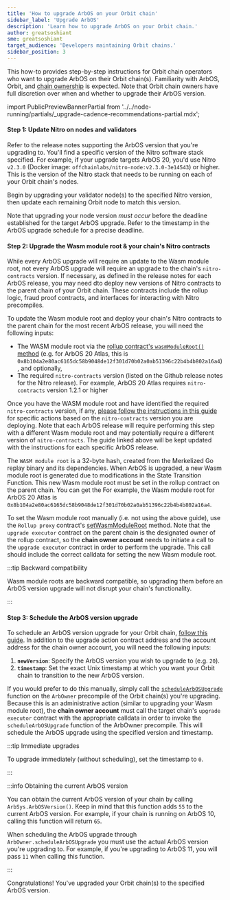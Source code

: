 ```yaml
---
title: 'How to upgrade ArbOS on your Orbit chain'
sidebar_label: 'Upgrade ArbOS'
description: 'Learn how to upgrade ArbOS on your Orbit chain.'
author: greatsoshiant
sme: greatsoshiant
target_audience: 'Developers maintaining Orbit chains.'
sidebar_position: 3
---
```


This how-to provides step-by-step instructions for Orbit chain operators who want to upgrade ArbOS on their Orbit chain(s). Familiarity with ArbOS, Orbit, and [chain ownership](../concepts/chain-ownership.md) is expected. Note that Orbit chain owners have full discretion over when and whether to upgrade their ArbOS version.

import PublicPreviewBannerPartial from '../../node-running/partials/_upgrade-cadence-recommendations-partial.mdx';

<PublicPreviewBannerPartial />

#### Step 1: Update Nitro on nodes and validators

Refer to the release notes supporting the ArbOS version that you're upgrading to. You'll find a specific version of the Nitro software stack specified. For example, if your upgrade targets ArbOS 20, you'd use Nitro `v2.3.0` (Docker image: `offchainlabs/nitro-node:v2.3.0-3e14543`) or higher. This is the version of the Nitro stack that needs to be running on each of your Orbit chain's nodes.

Begin by upgrading your validator node(s) to the specified Nitro version, then update each remaining Orbit node to match this version.

Note that upgrading your node version _must occur_ before the deadline established for the target ArbOS upgrade. Refer to the timestamp in the ArbOS upgrade schedule for a precise deadline.

#### Step 2: Upgrade the Wasm module root & your chain's Nitro contracts
While every ArbOS upgrade will require an update to the Wasm module root, not every ArbOS upgrade will require an upgrade to the chain's `nitro-contracts` version. 
If necessary, as defined in the release notes for each ArbOS release, you may need dto deploy new versions of Nitro contracts to the parent chain of your Orbit chain. These contracts include the rollup logic, fraud proof contracts, and interfaces for interacting with Nitro precompiles. 

To update the Wasm module root and deploy your chain's Nitro contracts to the parent chain for the most recent ArbOS release, you will need the following inputs:
- The WASM module root via the [rollup contract's `wasmModuleRoot()` method](https://github.com/OffchainLabs/nitro-contracts/blob/main/src/rollup/IRollupCore.sol#L64) (e.g. for ArbOS 20 Atlas, this is `0x8b104a2e80ac6165dc58b9048de12f301d70b02a0ab51396c22b4b4b802a16a4`), and optionally,
- The required `nitro-contracts` version (listed on the Github release notes for the Nitro release). For example, ArbOS 20 Atlas requires `nitro-contracts` version 1.2.1 or higher

Once you have the WASM module root and have identified the required `nitro-contracts` version, if any, [please follow the instructions in this guide](https://github.com/OffchainLabs/orbit-actions?tab=readme-ov-file#nitro-contracts-upgrades) for specific actions based on the `nitro-contracts` version you are deploying. Note that each ArbOS release will require performing this step with a different Wasm module root and may potentially require a different version of `nitro-contracts`. The guide linked above will be kept updated with the instructions for each specific ArbOS release.

The `WASM module root` is a 32-byte hash, created from the Merkelized Go replay binary and its dependencies. When ArbOS is upgraded, a new Wasm module root is generated due to modifications in the State Transition Function. This new Wasm module root must be set in the rollup contract on the parent chain. You can get the  For example, the Wasm module root for ArbOS 20 Atlas is `0x8b104a2e80ac6165dc58b9048de12f301d70b02a0ab51396c22b4b4b802a16a4`.

To set the Wasm module root manually (i.e. not using the above guide), use the `Rollup proxy` contract's [setWasmModuleRoot](https://github.com/OffchainLabs/nitro-contracts/blob/38a70a5e14f8b52478eb5db08e7551a82ced14fe/src/rollup/RollupAdminLogic.sol#L321) method. Note that the `upgrade executor` contract on the parent chain is the designated owner of the rollup contract, so the **chain owner account** needs to initiate a call to the `upgrade executor` contract in order to perform the upgrade. This call should include the correct calldata for setting the new Wasm module root. 

:::tip Backward compatibility

Wasm module roots are backward compatible, so upgrading them before an ArbOS version upgrade will not disrupt your chain's functionality.

:::

#### Step 3: Schedule the ArbOS version upgrade

To schedule an ArbOS version upgrade for your Orbit chain, [follow this guide](https://github.com/OffchainLabs/orbit-actions/tree/main/scripts/foundry/arbos-upgrades/at-timestamp). In addition to the upgrade action contract address and the account address for the chain owner account, you will need the following inputs:

1. **`newVersion`**: Specify the ArbOS version you wish to upgrade to (e.g. `20`).
2. **`timestamp`**: Set the exact Unix timestamp at which you want your Orbit chain to transition to the new ArbOS version.

If you would prefer to do this manually, simply call the [`scheduleArbOSUpgrade`](https://github.com/OffchainLabs/nitro-contracts/blob/acb0ef919cce9f41da531f8dab1b0b31d9860dcb/src/precompiles/ArbOwner.sol#L61) function on the `ArbOwner` precompile of the Orbit chain(s) you're upgrading. Because this is an administrative action (similar to upgrading your Wasm module root), the **chain owner account** must call the target chain's `upgrade executor` contract with the appropriate calldata in order to invoke the `scheduleArbOSUpgrade` function of the ArbOwner precompile. This will schedule the ArbOS upgrade using the specified version and timestamp.

:::tip Immediate upgrades

To upgrade immediately (without scheduling), set the timestamp to `0`.

:::

:::info Obtaining the current ArbOS version

You can obtain the current ArbOS version of your chain by calling `ArbSys.ArbOSVersion()`. Keep in mind that this function adds `55` to the current ArbOS version. For example, if your chain is running on ArbOS 10, calling this function will return `65`.

When scheduling the ArbOS upgrade through `ArbOwner.scheduleArbOSUpgrade` you must use the actual ArbOS version you're upgrading to. For example, if you're upgrading to ArbOS 11, you will pass `11` when calling this function.

:::

Congratulations! You've upgraded your Orbit chain(s) to the specified ArbOS version.
